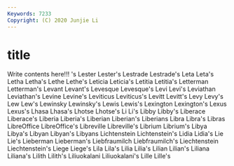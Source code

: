 ```yaml
---
Keywords: 7233
Copyright: (C) 2020 Junjie Li
---
```


# title

Write contents here!!!
's 
Lester 
Lester's
Lestrade 
Lestrade's 
Leta 
Leta's 
Letha 
Letha's 
Lethe 
Lethe's 
Leticia 
Leticia's
Letitia 
Letitia's 
Letterman 
Letterman's 
Levant 
Levant's 
Levesque 
Levesque's 
Levi 
Levi's
Leviathan 
Leviathan's 
Levine 
Levine's 
Leviticus 
Leviticus's 
Levitt 
Levitt's 
Levy 
Levy's
Lew 
Lew's 
Lewinsky 
Lewinsky's 
Lewis 
Lewis's 
Lexington 
Lexington's 
Lexus 
Lexus's
Lhasa 
Lhasa's 
Lhotse 
Lhotse's 
Li 
Li's 
Libby 
Libby's 
Liberace 
Liberace's
Liberia 
Liberia's 
Liberian 
Liberian's 
Liberians 
Libra 
Libra's 
Libras 
LibreOffice 
LibreOffice's
Libreville 
Libreville's 
Librium 
Librium's 
Libya 
Libya's 
Libyan 
Libyan's 
Libyans 
Lichtenstein
Lichtenstein's 
Lidia 
Lidia's 
Lie 
Lie's 
Lieberman 
Lieberman's 
Liebfraumilch 
Liebfraumilch's 
Liechtenstein
Liechtenstein's 
Liege 
Liege's 
Lila 
Lila's 
Lilia 
Lilia's 
Lilian 
Lilian's 
Liliana
Liliana's 
Lilith 
Lilith's 
Liliuokalani 
Liliuokalani's 
Lille 
Lille's 
